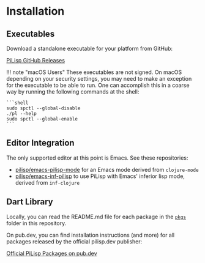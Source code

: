 # Installation

## Executables

Download a standalone executable for your platform from GitHub:

[PiLisp GitHub Releases](https://github.com/pilisp/pilisp-monorepo/releases)

!!! note "macOS Users"
    These executables are not signed. On macOS depending on your security settings,
    you may need to make an exception for the executable to be able to run. One can
    accomplish this in a coarse way by running the following commands at the shell:

    ```shell
    sudo spctl --global-disable
    ./pl --help
    sudo spctl --global-enable
    ```

## Editor Integration

The only supported editor at this point is Emacs. See these repositories:

* [pilisp/emacs-pilisp-mode] for an Emacs mode derived from `clojure-mode`
* [pilisp/emacs-inf-pilisp] to use PiLisp with Emacs' inferior lisp mode, derived from `inf-clojure`

## Dart Library

Locally, you can read the README.md file for each package in the
[`pkgs`](https://github.com/pilisp/pilisp-monorepo/tree/main/pkgs) folder in
this repository.

On pub.dev, you can find installation instructions (and more) for all packages
released by the official pilisp.dev publisher:

[Official PiLisp Packages on pub.dev](https://pub.dev/publishers/pilisp.dev/packages)

<!-- Links -->
[pilisp/emacs-pilisp-mode]: https://github.com/pilisp/emacs-pilisp-mode
[pilisp/emacs-inf-pilisp]: https://github.com/pilisp/emacs-inf-pilisp
